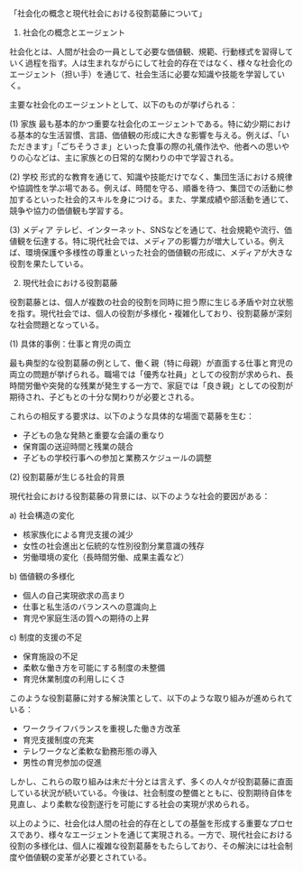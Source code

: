 「社会化の概念と現代社会における役割葛藤について」

1. 社会化の概念とエージェント

社会化とは、人間が社会の一員として必要な価値観、規範、行動様式を習得していく過程を指す。人は生まれながらにして社会的存在ではなく、様々な社会化のエージェント（担い手）を通じて、社会生活に必要な知識や技能を学習していく。

主要な社会化のエージェントとして、以下のものが挙げられる：

(1) 家族
最も基本的かつ重要な社会化のエージェントである。特に幼少期における基本的な生活習慣、言語、価値観の形成に大きな影響を与える。例えば、「いただきます」「ごちそうさま」といった食事の際の礼儀作法や、他者への思いやりの心などは、主に家族との日常的な関わりの中で学習される。

(2) 学校
形式的な教育を通じて、知識や技能だけでなく、集団生活における規律や協調性を学ぶ場である。例えば、時間を守る、順番を待つ、集団での活動に参加するといった社会的スキルを身につける。また、学業成績や部活動を通じて、競争や協力の価値観も学習する。

(3) メディア
テレビ、インターネット、SNSなどを通じて、社会規範や流行、価値観を伝達する。特に現代社会では、メディアの影響力が増大している。例えば、環境保護や多様性の尊重といった社会的価値観の形成に、メディアが大きな役割を果たしている。

2. 現代社会における役割葛藤

役割葛藤とは、個人が複数の社会的役割を同時に担う際に生じる矛盾や対立状態を指す。現代社会では、個人の役割が多様化・複雑化しており、役割葛藤が深刻な社会問題となっている。

(1) 具体的事例：仕事と育児の両立

最も典型的な役割葛藤の例として、働く親（特に母親）が直面する仕事と育児の両立の問題が挙げられる。職場では「優秀な社員」としての役割が求められ、長時間労働や突発的な残業が発生する一方で、家庭では「良き親」としての役割が期待され、子どもとの十分な関わりが必要とされる。

これらの相反する要求は、以下のような具体的な場面で葛藤を生む：
- 子どもの急な発熱と重要な会議の重なり
- 保育園の送迎時間と残業の競合
- 子どもの学校行事への参加と業務スケジュールの調整

(2) 役割葛藤が生じる社会的背景

現代社会における役割葛藤の背景には、以下のような社会的要因がある：

a) 社会構造の変化
- 核家族化による育児支援の減少
- 女性の社会進出と伝統的な性別役割分業意識の残存
- 労働環境の変化（長時間労働、成果主義など）

b) 価値観の多様化
- 個人の自己実現欲求の高まり
- 仕事と私生活のバランスへの意識向上
- 育児や家庭生活の質への期待の上昇

c) 制度的支援の不足
- 保育施設の不足
- 柔軟な働き方を可能にする制度の未整備
- 育児休業制度の利用しにくさ

このような役割葛藤に対する解決策として、以下のような取り組みが進められている：
- ワークライフバランスを重視した働き方改革
- 育児支援制度の充実
- テレワークなど柔軟な勤務形態の導入
- 男性の育児参加の促進

しかし、これらの取り組みは未だ十分とは言えず、多くの人々が役割葛藤に直面している状況が続いている。今後は、社会制度の整備とともに、役割期待自体を見直し、より柔軟な役割遂行を可能にする社会の実現が求められる。

以上のように、社会化は人間の社会的存在としての基盤を形成する重要なプロセスであり、様々なエージェントを通じて実現される。一方で、現代社会における役割の多様化は、個人に複雑な役割葛藤をもたらしており、その解決には社会制度や価値観の変革が必要とされている。